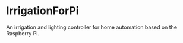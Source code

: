 # IrrigationForPi
An irrigation and lighting controller for home automation based on the Raspberry Pi.
